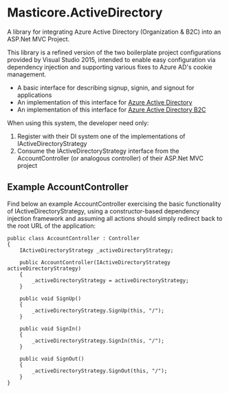 # Masticore.ActiveDirectory
A library for integrating Azure Active Directory (Organization &amp; B2C) into an ASP.Net MVC Project.

This library is a refined version of the two boilerplate project configurations provided by Visual Studio 2015, intended to enable easy configuration via dependency injection and supporting various fixes to Azure AD's cookie management.
- A basic interface for describing signup, signin, and signout for applications
- An implementation of this interface for [Azure Active Directory](https://docs.microsoft.com/en-us/azure/active-directory/)
- An implementation of this interface for [Azure Active Directory B2C](https://docs.microsoft.com/en-us/azure/active-directory/)

When using this system, the developer need only:

1) Register with their DI system one of the implementations of IActiveDirectoryStrategy
2) Consume the IActiveDirectoryStrategy interface from the AccountController (or analogous controller) of their ASP.Net MVC project

Example AccountController
-------------------------------------
Find below an example AccountController exercising the basic functionality of IActiveDirectoryStrategy, using a constructor-based dependency injection framework and assuming all actions should simply redirect back to the root URL of the application:

```
public class AccountController : Controller
{
    IActiveDirectoryStrategy _activeDirectoryStrategy;

    public AccountController(IActiveDirectoryStrategy activeDirectoryStrategy)
    {
        _activeDirectoryStrategy = activeDirectoryStrategy;
    }

    public void SignUp()
    {
        _activeDirectoryStrategy.SignUp(this, "/");
    }

    public void SignIn()
    {
        _activeDirectoryStrategy.SignIn(this, "/");
    }

    public void SignOut()
    {
        _activeDirectoryStrategy.SignOut(this, "/");
    }
}
```
